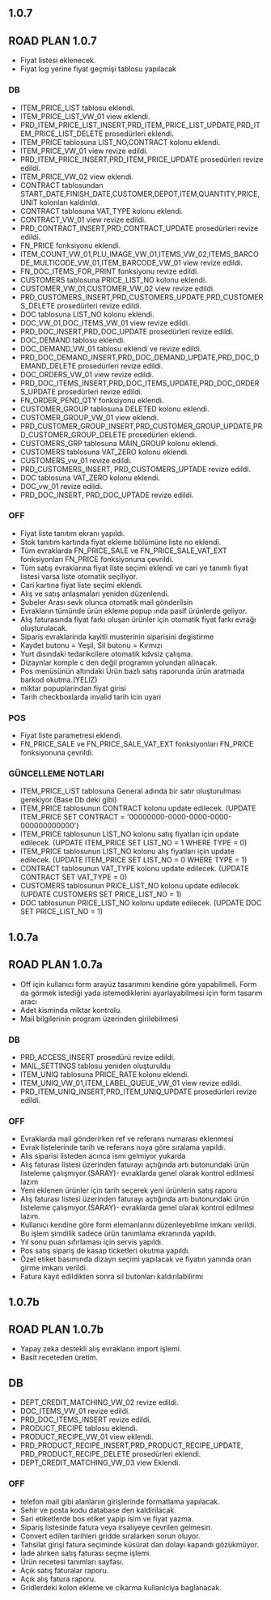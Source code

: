 ## 1.0.7
## ROAD PLAN 1.0.7
- Fiyat listesi eklenecek.
- Fiyat log yerine fiyat geçmişi tablosu yapılacak
### DB
- ITEM_PRICE_LIST tablosu eklendi.
- ITEM_PRICE_LIST_VW_01 view eklendi.
- PRD_ITEM_PRICE_LIST_INSERT,PRD_ITEM_PRICE_LIST_UPDATE,PRD_ITEM_PRICE_LIST_DELETE prosedürleri eklendi.
- ITEM_PRICE tablosuna LIST_NO,CONTRACT kolonu eklendi.
- ITEM_PRICE_VW_01 view revize edildi.
- PRD_ITEM_PRICE_INSERT,PRD_ITEM_PRICE_UPDATE prosedürleri revize edildi.
- ITEM_PRICE_VW_02 view eklendi.
- CONTRACT tablosundan START_DATE,FINISH_DATE,CUSTOMER,DEPOT,ITEM,QUANTITY,PRICE,UNIT kolonları kaldırıldı.
- CONTRACT tablosuna VAT_TYPE kolonu eklendi.
- CONTRACT_VW_01 view revize edildi.
- PRD_CONTRACT_INSERT,PRD_CONTRACT_UPDATE prosedürleri revize edildi.
- FN_PRICE fonksiyonu eklendi.
- ITEM_COUNT_VW_01,PLU_IMAGE_VW_01,ITEMS_VW_02,ITEMS_BARCODE_MULTICODE_VW_01,ITEM_BARCODE_VW_01 view revize edildi.
- FN_DOC_ITEMS_FOR_PRINT fonksiyonu revize edildi.
- CUSTOMERS tablosuna PRICE_LIST_NO kolonu eklendi.
- CUSTOMER_VW_01,CUSTOMER_VW_02 view revize edildi.
- PRD_CUSTOMERS_INSERT,PRD_CUSTOMERS_UPDATE,PRD_CUSTOMERS_DELETE prosedürleri revize edildi.
- DOC tablosuna LIST_NO kolonu eklendi.
- DOC_VW_01,DOC_ITEMS_VW_01 view revize edildi.
- PRD_DOC_INSERT,PRD_DOC_UPDATE prosedürleri revize edildi.
- DOC_DEMAND tablosu eklendi.
- DOC_DEMAND_VW_01 tablosu eklendi ve revize edildi.
- PRD_DOC_DEMAND_INSERT,PRD_DOC_DEMAND_UPDATE,PRD_DOC_DEMAND_DELETE prosedürleri revize edildi.
- DOC_ORDERS_VW_01 view revize edildi.
- PRD_DOC_ITEMS_INSERT,PRD_DOC_ITEMS_UPDATE,PRD_DOC_ORDERS_UPDATE prosedürleri revize edildi.
- FN_ORDER_PEND_QTY fonksiyonu eklendi.
- CUSTOMER_GROUP tablosuna DELETED kolonu eklendi.
- CUSTOMER_GROUP_VW_01 view eklendi.
- PRD_CUSTOMER_GROUP_INSERT,PRD_CUSTOMER_GROUP_UPDATE,PRD_CUSTOMER_GROUP_DELETE prosedürleri eklendi.
- CUSTOMERS_GRP tablosuna MAIN_GROUP kolonu eklendi.
- CUSTOMERS tablosuna VAT_ZERO kolonu eklendi. 
- CUSTOMERS_vw_01 revize edildi.
- PRD_CUSTOMERS_INSERT, PRD_CUSTOMERS_UPTADE revize edildi.
- DOC tablosuna VAT_ZERO kolonu eklendi. 
- DOC_vw_01 revize edildi.
- PRD_DOC_INSERT, PRD_DOC_UPTADE revize edildi.
### OFF
- Fiyat liste tanıtım ekranı yapıldı.
- Stok tanıtım kartında fiyat ekleme bölümüne liste no eklendi.
- Tüm evraklarda FN_PRICE_SALE ve FN_PRICE_SALE_VAT_EXT fonksiyonları FN_PRICE fonksiyonuna çevrildi.
- Tüm satış evraklarına fiyat liste seçimi eklendi ve cari ye tanımlı fiyat listesi varsa liste otomatik seçiliyor.
- Cari kartına fiyat liste seçimi eklendi.
- Alış ve satış anlaşmaları yeniden düzenlendi.
- Şubeler Arası sevk olunca otomatik mail gönderilsin
- Evrakların tümünde ürün ekleme popup ında pasif ürünlerde geliyor.
- Alış faturasında fiyat farkı oluşan ürünler için otomatik fiyat farkı evrağı oluşturulacak.
- Siparis evraklarinda kayitli musterinin siparisini degistirme
- Kaydet butonu = Yeşil, Sil butonu = Kırmızı
- Yurt dısındaki tedarikcilere otomatik kdvsiz çalışma.
- Dizaynlar komple c den değil programın yolundan alinacak.
- Pos menüsünün altındaki Ürün bazlı satış raporunda ürün aratmada barkod okutma.(YELIZ)
- miktar popuplarindan fiyat girisi
- Tarih checkboxlarda invalid tarih icin uyari
### POS
- Fiyat liste parametresi eklendi.
- FN_PRICE_SALE ve FN_PRICE_SALE_VAT_EXT fonksiyonları FN_PRICE fonksiyonuna çevrildi.
### GÜNCELLEME NOTLARI
- ITEM_PRICE_LIST tablosuna General adında bir satır oluşturulması gerekiyor.(Base Db deki gibi)
- ITEM_PRICE tablosunun CONTRACT kolonu update edilecek. (UPDATE ITEM_PRICE SET CONTRACT = '00000000-0000-0000-0000-000000000000')
- ITEM_PRICE tablosunun LIST_NO kolonu satış fiyatları için update edilecek. (UPDATE ITEM_PRICE SET LIST_NO = 1 WHERE TYPE = 0)
- ITEM_PRICE tablosunun LIST_NO kolonu alış fiyatları için update edilecek. (UPDATE ITEM_PRICE SET LIST_NO = 0 WHERE TYPE = 1)
- CONTRACT tablosunun VAT_TYPE kolonu update edilecek. (UPDATE CONTRACT SET VAT_TYPE = 0)
- CUSTOMERS tablosunun PRICE_LIST_NO kolonu update edilecek. (UPDATE CUSTOMERS SET PRICE_LIST_NO = 1)
- DOC tablosunun PRICE_LIST_NO kolonu update edilecek. (UPDATE DOC SET PRICE_LIST_NO = 1)

## 1.0.7a
## ROAD PLAN 1.0.7a
- Off için kullanıcı form arayüz tasarımını kendine göre yapabilmeli. Form da görmek istediği yada istemediklerini ayarlayabilmesi için
    form tasarım aracı
- Adet kisminda miktar kontrolu.
- Mail bilgilerinin program üzerinden girilebilmesi
### DB
- PRD_ACCESS_INSERT prosedürü revize edildi.
- MAIL_SETTINGS tablosu yeniden oluşturuldu
- ITEM_UNIQ tablosuna PRICE_RATE kolonu eklendi.
- ITEM_UNIQ_VW_01,ITEM_LABEL_QUEUE_VW_01 view revize edildi.
- PRD_ITEM_UNIQ_INSERT,PRD_ITEM_UNIQ_UPDATE prosedürleri revize edildi.
### OFF
- Evraklarda mail gönderirken ref ve referans numarası eklenmesi
- Evrak listelerinde tarih ve referans noya göre sıralama yapıldı.
- Alıs siparisi listeden acınca ismi gelmiyor yukarda
- Alış faturası listesi üzerinden faturayı açtığında artı butonundaki ürün listeleme çalışmıyor.(SARAY)- evraklarda genel olarak kontrol edilmesi lazım
- Yeni eklenen ürünler için tarih seçerek yeni ürünlerin satış raporu 
- Alış faturası listesi üzerinden faturayı açtığında artı butonundaki ürün listeleme çalışmıyor.(SARAY)- evraklarda genel olarak kontrol edilmesi lazım.
- Kullanıcı kendine göre form elemanlarını düzenleyebilme imkanı verildi. Bu işlem şimdilik sadece ürün tanımlama ekranında yapıldı.
- Yıl sonu puan sıfırlaması için servis yapıldı.
- Pos satış sipariş de kasap ticketleri okutma yapıldı.
- Özel etiket basımında dizayn seçimi yapılacak ve fiyatın yanında oran girme imkanı verildi.
- Fatura kayıt edildikten sonra sil butonları kaldırılabilirmi

## 1.0.7b
## ROAD PLAN 1.0.7b
- Yapay zeka destekli alış evrakların import işlemi.
- Basit receteden üretim.
## DB
- DEPT_CREDIT_MATCHING_VW_02 revize edildi.
- DOC_ITEMS_VW_01 revize edildi.
- PRD_DOC_ITEMS_INSERT revize edildi.
- PRODUCT_RECIPE tablosu eklendi.
- PRODUCT_RECIPE_VW_01 view eklendi.
- PRD_PRODUCT_RECIPE_INSERT,PRD_PRODUCT_RECIPE_UPDATE, PRD_PRODUCT_RECIPE_DELETE prosedürleri eklendi.
- DEPT_CREDIT_MATCHING_VW_03 view Eklendi.
### OFF
- telefon mail gibi alanlarıın girişlerinde formatlama yapılacak.
- Sehir ve posta kodu database den kaldirilacak.
- Sari etiketlerde bos etiket yapip isim ve fiyat yazma.
- Sipariş listesinde fatura veya irsaliyeye çevrilen gelmesin.
- Convert edilen tarihleri gridde sıralarken sorun oluyor.
- Tahsilat girişi fatura seçiminde küsürat dan dolayı kapandı gözükmüyor.
- İade alırken satış faturası seçme işlemi.
- Ürün recetesi tanımları sayfası.
- Açık satış faturalar raporu.
- Açık alış fatura raporu.
- Gridlerdeki kolon ekleme ve cikarma kullaniciya baglanacak.
